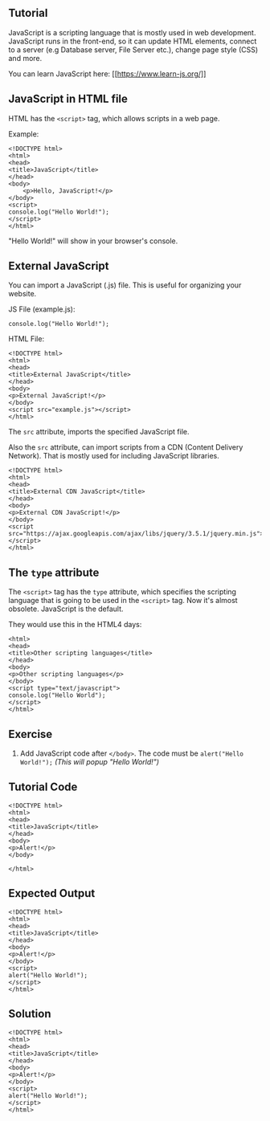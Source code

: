 Tutorial
--------
JavaScript is a scripting language that is mostly used in web development. JavaScript runs in the front-end, so it can update HTML elements, connect to a server (e.g Database server, File Server etc.), change page style (CSS) and more.

You can learn JavaScript here: [[https://www.learn-js.org/]]

## JavaScript in HTML file
HTML has the `<script>` tag, which allows scripts in a web page.
	
Example:

    <!DOCTYPE html>
    <html>
    <head>
	<title>JavaScript</title>
    </head>
    <body>
	    <p>Hello, JavaScript!</p>
    </body>
    <script>
	console.log("Hello World!");
    </script>
    </html>

"Hello World!" will show in your browser's console.

## External JavaScript

You can import a JavaScript (.js) file.
This is useful for organizing your website.

JS File (example.js):

    console.log("Hello World!");

HTML File:
	
    <!DOCTYPE html>
    <html>
    <head>
	<title>External JavaScript</title>
    </head>
    <body>
	<p>External JavaScript!</p>
    </body>
    <script src="example.js"></script>
    </html>

The `src`  attribute, imports the specified JavaScript file.

Also the `src` attribute, can import scripts from a CDN (Content Delivery Network). That is mostly used for including JavaScript libraries.

    <!DOCTYPE html>
    <html>
    <head>
	<title>External CDN JavaScript</title>
    </head>
    <body>
	<p>External CDN JavaScript!</p>
    </body>
    <script src="https://ajax.googleapis.com/ajax/libs/jquery/3.5.1/jquery.min.js"></script>
    </html>

## The `type` attribute
The `<script>` tag has the `type` attribute, which specifies the scripting language that is going to be used in the `<script>` tag. Now it's almost obsolete. JavaScript is the default.

They would use this in the HTML4 days:

    <html>
    <head>
	<title>Other scripting languages</title>
    </head>
    <body>
	<p>Other scripting languages</p>
    </body>
    <script type="text/javascript">
    console.log("Hello World");
    </script>
    </html>


Exercise
--------
1. Add JavaScript code after `</body>`. The code must be `alert("Hello World!");` *(This will popup "Hello World!")*

Tutorial Code
-------------
	
    <!DOCTYPE html>
    <html>
    <head>
	<title>JavaScript</title>
    </head>
    <body>
	<p>Alert!</p>
    </body>

    </html>

Expected Output
---------------

    <!DOCTYPE html>
    <html>
    <head>
	<title>JavaScript</title>
    </head>
    <body>
	<p>Alert!</p>
    </body>
    <script>
    alert("Hello World!");
    </script>
    </html>

Solution
--------

    <!DOCTYPE html>
    <html>
    <head>
	<title>JavaScript</title>
    </head>
    <body>
	<p>Alert!</p>
    </body>
    <script>
    alert("Hello World!");
    </script>
    </html>
